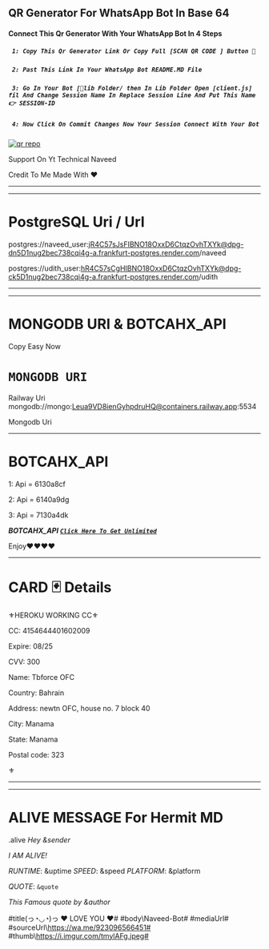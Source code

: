 ## QR Generator For WhatsApp Bot In Base 64

#### Connect This Qr Generator With Your WhatsApp Bot In 4 Steps
##### ` 1: Copy This Qr Generator Link Or Copy Full [SCAN QR CODE ] Button 🔘`
##### ` 2: Past This Link In Your WhatsApp Bot README.MD File`
##### ` 3: Go In Your Bot [📁lib Folder/ then In Lib Folder Open [client.js] fil And Change Session Name In Replace Session Line And Put This Name 👉 SESSION-ID`
##### ` 4: Now Click On Commit Changes Now Your Session Connect With Your Bot`
<a href='https://qr-code-generator-eta-green.vercel.app/' target="_blank"><img alt='qr repo' src='https://img.shields.io/badge/Scan Qr code-black?style=for-the-badge&logo=openv&logoColor=white'/></a>


Support On Yt Technical Naveed

Credit To Me
Made With ❤️














___ 


---


# PostgreSQL Uri / Url

postgres://naveed_user:jR4C57sJsFIBNO18OxxD6CtqzOvhTXYk@dpg-dn5D1nug2bec738cqi4g-a.frankfurt-postgres.render.com/naveed

postgres://udith_user:hR4C57sCgHIBNO18OxxD6CtqzOvhTXYk@dpg-ck5D1nug2bec738cqi4g-a.frankfurt-postgres.render.com/udith










---


---





# MONGODB URI &  BOTCAHX_API
 
 Copy Easy Now
 
 # `MONGODB URI`
  Railway Uri
 mongodb://mongo:Leua9VD8ienGyhpdruHQ@containers.railway.app:5534
 
Mongodb Uri


  ---
 # BOTCAHX_API   
1: Api = 6130a8cf

2: Api = 6140a9dg

3: Api = 7130a4dk

 ***BOTCAHX_API [`Click Here To Get Unlimited`](https://github.com/naveeddogar/THINGS-For-Bots/blob/main/Api&Uri/README%20(1).md)***
 
 
 
 
 
Enjoy❤❤❤❤

----

# CARD 🃏 Details
⚜HEROKU WORKING CC⚜


CC: 4154644401602009

Expire: 08/25

CVV: 300

Name: Tbforce OFC

Country: Bahrain

Address: newtn OFC, house no. 7 block 40

City: Manama

State: Manama

Postal code: 323

⚜




---


---

# ALIVE MESSAGE For Hermit MD






.alive
*Hey* _&sender_

*I AM ALIVE!*

*RUNTIME*: &uptime
*SPEED*: &speed
*PLATFORM*: &platform

*QUOTE*: ```&quote```

_This Famous quote by *&author*_

#title\(っ◔◡◔)っ ♥ LOVE YOU ♥#
#body\Naveed-Bot#
#mediaUrl\#
#sourceUrl\https://wa.me/923096566451#
#thumb\https://i.imgur.com/tmylAFg.jpeg#
